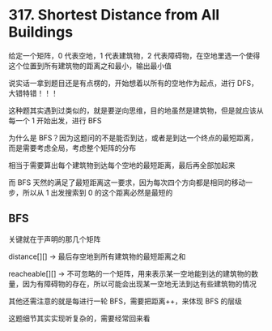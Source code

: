# 317. Shortest Distance from All Buildings
给定一个矩阵，0 代表空地，1 代表建筑物，2 代表障碍物，在空地里选一个使得这个位置到所有建筑物的距离之和最小，输出最小值

说实话一拿到题目还是有点楞的，开始想着以所有的空地作为起点，进行 DFS，大错特错！！！

这种题其实遇到过类似的，就是要逆向思维，目的地虽然是建筑物，但是就应该从每一个 1 开始出发，进行 BFS

为什么是 BFS？因为这题问的不是能否到达，或者是到达一个终点的最短距离，而是需要考虑全局，考虑整个矩阵的分布

相当于需要算出每个建筑物到达每个空地的最短距离，最后再全部加起来

而 BFS 天然的满足了最短距离这一要求，因为每次四个方向都是相同的移动一步，所以从 1 出发搜索到 0 的这个距离必然是最短的


## BFS
关键就在于声明的那几个矩阵

distance[][] -> 最后存空地到所有建筑物的最短距离之和

reacheable[][] -> 不可忽略的一个矩阵，用来表示某一空地能到达的建筑物的数量，因为有障碍物的存在，所以可能会出现某一空地无法到达有些建筑物的情况

其他还需注意的就是每进行一轮 BFS，需要把距离++，来体现 BFS 的层级

这题细节其实实现听复杂的，需要经常回来看
